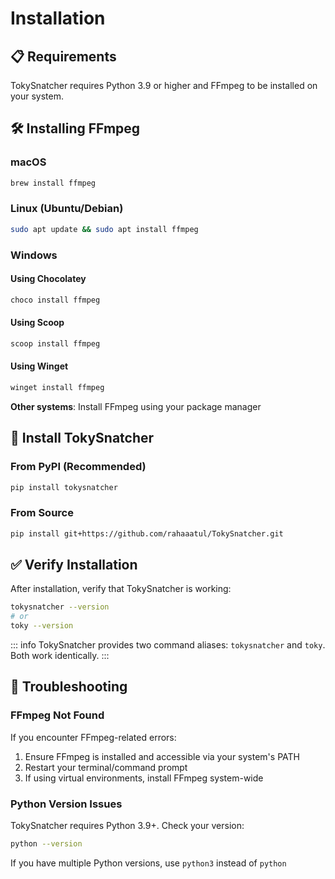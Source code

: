 # Installation

## 📋 Requirements

TokySnatcher requires Python 3.9 or higher and FFmpeg to be installed on your system.

## 🛠 Installing FFmpeg

### macOS
```bash
brew install ffmpeg
```

### Linux (Ubuntu/Debian)
```bash
sudo apt update && sudo apt install ffmpeg
```

### Windows

#### Using Chocolatey
```powershell
choco install ffmpeg
```

#### Using Scoop
```powershell
scoop install ffmpeg
```

#### Using Winget
```powershell
winget install ffmpeg
```

**Other systems**: Install FFmpeg using your package manager

## 🚀 Install TokySnatcher

### From PyPI (Recommended)
```bash
pip install tokysnatcher
```

### From Source
```bash
pip install git+https://github.com/rahaaatul/TokySnatcher.git
```

## ✅ Verify Installation

After installation, verify that TokySnatcher is working:

```bash
tokysnatcher --version
# or
toky --version
```

::: info
TokySnatcher provides two command aliases: `tokysnatcher` and `toky`. Both work identically.
:::

## 🐛 Troubleshooting

### FFmpeg Not Found
If you encounter FFmpeg-related errors:

1. Ensure FFmpeg is installed and accessible via your system's PATH
2. Restart your terminal/command prompt
3. If using virtual environments, install FFmpeg system-wide

### Python Version Issues
TokySnatcher requires Python 3.9+. Check your version:

```bash
python --version
```

If you have multiple Python versions, use `python3` instead of `python`
